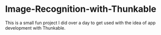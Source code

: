 # Image-Recognition-with-Thunkable
This is a small fun project I did over a day to get used with the idea of app development with Thunkable.

